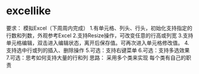 # excellike
要求：
模拟Excel（下周周内完成）
    1.有单元格、列头、行头，初始化支持指定的行数和列数，外观参考Excel
    2.支持Resize操作，可改变任意的行高或列宽
    3.支持单元格编辑，双击进入编辑状态，离开后保存值。可再次进入单元格修改值。
    4.支持选中行或列的插入、删除操作
    5.可选：支持右键菜单
    6.可选：支持多选效果
    7.可选：思考如何支持大量的行和列
思路：
采用多个类来实现 每个类有自己的职责

